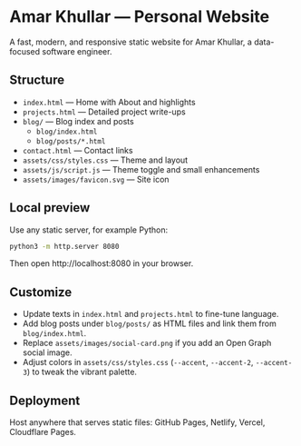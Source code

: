# Amar Khullar — Personal Website

A fast, modern, and responsive static website for Amar Khullar, a data-focused software engineer.

## Structure

- `index.html` — Home with About and highlights
- `projects.html` — Detailed project write-ups
- `blog/` — Blog index and posts
  - `blog/index.html`
  - `blog/posts/*.html`
- `contact.html` — Contact links
- `assets/css/styles.css` — Theme and layout
- `assets/js/script.js` — Theme toggle and small enhancements
- `assets/images/favicon.svg` — Site icon

## Local preview

Use any static server, for example Python:

```bash
python3 -m http.server 8080
```

Then open http://localhost:8080 in your browser.

## Customize

- Update texts in `index.html` and `projects.html` to fine-tune language.
- Add blog posts under `blog/posts/` as HTML files and link them from `blog/index.html`.
- Replace `assets/images/social-card.png` if you add an Open Graph social image.
- Adjust colors in `assets/css/styles.css` (`--accent`, `--accent-2`, `--accent-3`) to tweak the vibrant palette.

## Deployment

Host anywhere that serves static files: GitHub Pages, Netlify, Vercel, Cloudflare Pages.
